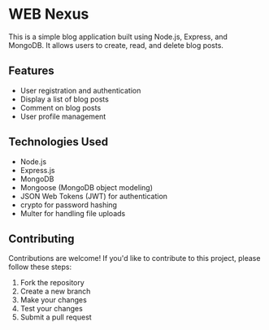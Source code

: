 <!DOCTYPE html>
<html lang="en">

<head>
  <meta charset="UTF-8">
  <meta name="viewport" content="width=device-width, initial-scale=1.0">
</head>

<body>
  <h1>WEB Nexus</h1>

  <p>
    This is a simple blog application built using Node.js, Express, and MongoDB. It allows users to create, read, and delete blog posts.
  </p>

  <h2>Features</h2>

  <ul>
    <li>User registration and authentication</li>
    <li>Display a list of blog posts</li>
    <li>Comment on blog posts</li>
    <li>User profile management</li>
  </ul>

  <h2>Technologies Used</h2>

  <ul>
    <li>Node.js</li>
    <li>Express.js</li>
    <li>MongoDB</li>
    <li>Mongoose (MongoDB object modeling)</li>
    <li>JSON Web Tokens (JWT) for authentication</li>
    <li>crypto for password hashing</li>
    <li>Multer for handling file uploads</li>
  </ul>

  <h2>Contributing</h2>

  <p>
    Contributions are welcome! If you'd like to contribute to this project, please follow these steps:
  </p>

  <ol>
    <li>Fork the repository</li>
    <li>Create a new branch</li>
    <li>Make your changes</li>
    <li>Test your changes</li>
    <li>Submit a pull request</li>
  </ol>

</body>

</html>
